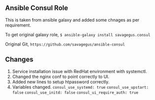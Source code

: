 ## Ansible Consul Role

This is taken from ansible galaxy and added some chnages as per requirement.

To get original galaxy role,
`$ ansible-galaxy install savagegus.consul`

Original Git,
`https://github.com/savagegus/ansible-consul`

## Changes

1. Service installation issue with RedHat environment with systemctl.
2. Changed the nginx conf to point correctly to UI.
3. Added new lines to setup htpassword correctly.
4. Variables changed.
`consul_use_systemd: true`
`consul_use_upstart: false`
`consul_use_initd: false`
`consul_ui_require_auth: true`
